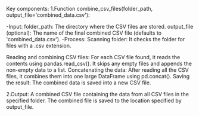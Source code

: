 
Key components:
1.Function combine_csv_files(folder_path, output_file='combined_data.csv'):

-Input:
folder_path: The directory where the CSV files are stored.
output_file (optional): The name of the final combined CSV file (defaults to 'combined_data.csv').
-Process:
Scanning folder: It checks the folder for files with a .csv extension.

Reading and combining CSV files:
For each CSV file found, it reads the contents using pandas.read_csv().
It skips any empty files and appends the non-empty data to a list.
Concatenating the data: After reading all the CSV files, it combines them into one large DataFrame using pd.concat().
Saving the result: The combined data is saved into a new CSV file.

2.Output: A combined CSV file containing the data from all CSV files in the specified folder. The combined file is saved to the location specified by output_file.
